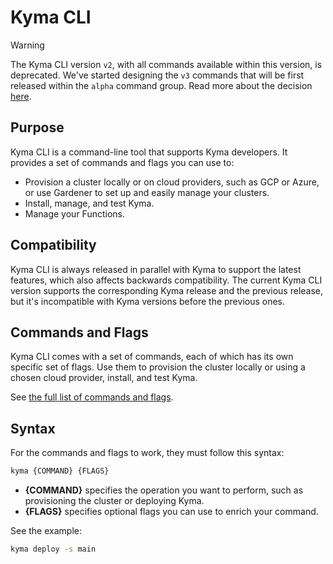 # Kyma CLI

> [!WARNING]
> The Kyma CLI version `v2`, with all commands available within this version, is deprecated. We've started designing the `v3` commands that will be first released within the `alpha` command group.
> Read more about the decision [here](https://github.com/kyma-project/community/issues/872).

## Purpose

Kyma CLI is a command-line tool that supports Kyma developers. It provides a set of commands and flags you can use to:

- Provision a cluster locally or on cloud providers, such as GCP or Azure, or use Gardener to set up and easily manage your clusters.
- Install, manage, and test Kyma.
- Manage your Functions.

## Compatibility

Kyma CLI is always released in parallel with Kyma to support the latest features, which also affects backwards compatibility. The current Kyma CLI version supports the corresponding Kyma release and the previous release, but it's incompatible with Kyma versions before the previous ones.

## Commands and Flags

Kyma CLI comes with a set of commands, each of which has its own specific set of flags. Use them to provision the cluster locally or using a chosen cloud provider, install, and test Kyma.

See [the full list of commands and flags](https://github.com/kyma-project/cli/tree/release-2.20/docs/gen-docs).

## Syntax

For the commands and flags to work, they must follow this syntax:

```bash
kyma {COMMAND} {FLAGS}
```

- **{COMMAND}** specifies the operation you want to perform, such as provisioning the cluster or deploying Kyma.
- **{FLAGS}** specifies optional flags you can use to enrich your command.

See the example:

```bash
kyma deploy -s main
```
